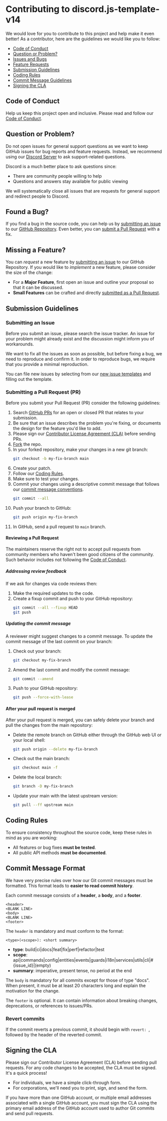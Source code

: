 # Contributing to discord.js-template-v14

We would love for you to contribute to this project and help make it even better!
As a contributor, here are the guidelines we would like you to follow:

- [Code of Conduct](#code-of-conduct)
- [Question or Problem?](#question-or-problem)
- [Issues and Bugs](#found-a-bug)
- [Feature Requests](#missing-a-feature)
- [Submission Guidelines](#submission-guidelines)
- [Coding Rules](#coding-rules)
- [Commit Message Guidelines](#commit-message-format)
- [Signing the CLA](#signing-the-cla)

## Code of Conduct

Help us keep this project open and inclusive.
Please read and follow our [Code of Conduct](./CODE_OF_CONDUCT.md).

## Question or Problem?

Do not open issues for general support questions as we want to keep GitHub issues for bug reports and feature requests.
Instead, we recommend using our [Discord Server](https://discord.gg/GsYF4xceZZ) to ask support-related questions.

Discord is a much better place to ask questions since:

- There are community people willing to help
- Questions and answers stay available for public viewing

We will systematically close all issues that are requests for general support and redirect people to Discord.

## Found a Bug?

If you find a bug in the source code, you can help us by [submitting an issue](#submitting-an-issue) to our [GitHub Repository](https://github.com/xirothedev/modern-portfolio/issues).
Even better, you can [submit a Pull Request](#submitting-a-pull-request) with a fix.

## Missing a Feature?

You can _request_ a new feature by [submitting an issue](#submitting-an-issue) to our GitHub Repository.
If you would like to _implement_ a new feature, please consider the size of the change:

- For a **Major Feature**, first open an issue and outline your proposal so that it can be discussed.
- **Small Features** can be crafted and directly [submitted as a Pull Request](#submitting-a-pull-request).

## Submission Guidelines

### Submitting an Issue

Before you submit an issue, please search the issue tracker. An issue for your problem might already exist and the discussion might inform you of workarounds.

We want to fix all the issues as soon as possible, but before fixing a bug, we need to reproduce and confirm it. In order to reproduce bugs, we require that you provide a minimal reproduction.

You can file new issues by selecting from our [new issue templates](https://github.com/xirothedev/modern-portfolio/issues/new/choose) and filling out the template.

### Submitting a Pull Request (PR)

Before you submit your Pull Request (PR) consider the following guidelines:

1. Search [GitHub PRs](https://github.com/xirothedev/modern-portfolio/pulls) for an open or closed PR that relates to your submission.
2. Be sure that an issue describes the problem you're fixing, or documents the design for the feature you'd like to add.
3. Please sign our [Contributor License Agreement (CLA)](#signing-the-cla) before sending PRs.
4. [Fork](https://docs.github.com/en/github/getting-started-with-github/fork-a-repo) the repo.
5. In your forked repository, make your changes in a new git branch:
   ```sh
   git checkout -b my-fix-branch main
   ```
6. Create your patch.
7. Follow our [Coding Rules](#coding-rules).
8. Make sure to test your changes.
9. Commit your changes using a descriptive commit message that follows our [commit message conventions](#commit-message-format).
   ```sh
   git commit --all
   ```
10. Push your branch to GitHub:
    ```sh
    git push origin my-fix-branch
    ```
11. In GitHub, send a pull request to `main` branch.

#### Reviewing a Pull Request

The maintainers reserve the right not to accept pull requests from community members who haven't been good citizens of the community. Such behavior includes not following the [Code of Conduct](./CODE_OF_CONDUCT.md).

##### Addressing review feedback

If we ask for changes via code reviews then:

1. Make the required updates to the code.
2. Create a fixup commit and push to your GitHub repository:
   ```sh
   git commit --all --fixup HEAD
   git push
   ```

##### Updating the commit message

A reviewer might suggest changes to a commit message. To update the commit message of the last commit on your branch:

1. Check out your branch:
   ```sh
   git checkout my-fix-branch
   ```
2. Amend the last commit and modify the commit message:
   ```sh
   git commit --amend
   ```
3. Push to your GitHub repository:
   ```sh
   git push --force-with-lease
   ```

#### After your pull request is merged

After your pull request is merged, you can safely delete your branch and pull the changes from the main repository:

- Delete the remote branch on GitHub either through the GitHub web UI or your local shell:
  ```sh
  git push origin --delete my-fix-branch
  ```
- Check out the main branch:
  ```sh
  git checkout main -f
  ```
- Delete the local branch:
  ```sh
  git branch -D my-fix-branch
  ```
- Update your main with the latest upstream version:
  ```sh
  git pull --ff upstream main
  ```

## Coding Rules

To ensure consistency throughout the source code, keep these rules in mind as you are working:

- All features or bug fixes **must be tested**.
- All public API methods **must be documented**.

## Commit Message Format

We have very precise rules over how our Git commit messages must be formatted. This format leads to **easier to read commit history**.

Each commit message consists of a **header**, a **body**, and a **footer**.

```
<header>
<BLANK LINE>
<body>
<BLANK LINE>
<footer>
```

The `header` is mandatory and must conform to the format:

```
<type>(<scope>): <short summary>
```

- **type**: build|ci|docs|feat|fix|perf|refactor|test
- **scope**: api|commands|config|entities|events|guards|i18n|services|utils|cli|#{issue_id}|(empty)
- **summary**: imperative, present tense, no period at the end

The `body` is mandatory for all commits except for those of type "docs". When present, it must be at least 20 characters long and explain the motivation for the change.

The `footer` is optional. It can contain information about breaking changes, deprecations, or references to issues/PRs.

### Revert commits

If the commit reverts a previous commit, it should begin with `revert: `, followed by the header of the reverted commit.

## Signing the CLA

Please sign our Contributor License Agreement (CLA) before sending pull requests. For any code changes to be accepted, the CLA must be signed. It's a quick process!

- For individuals, we have a simple click-through form.
- For corporations, we'll need you to print, sign, and send the form.

If you have more than one GitHub account, or multiple email addresses associated with a single GitHub account, you must sign the CLA using the primary email address of the GitHub account used to author Git commits and send pull requests.
